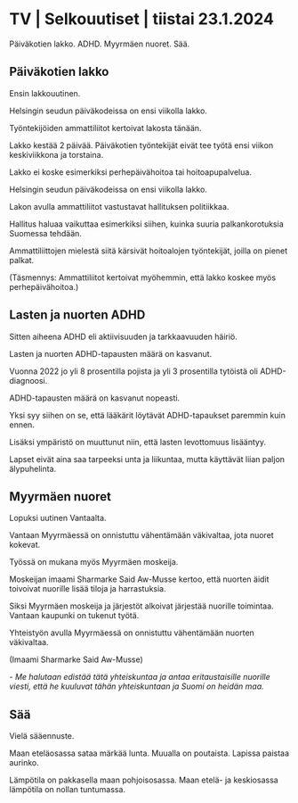 TV \| Selkouutiset \| tiistai 23.1.2024
=======================================

Päiväkotien lakko. ADHD. Myyrmäen nuoret. Sää.

Päiväkotien lakko
-----------------

Ensin lakkouutinen.

Helsingin seudun päiväkodeissa on ensi viikolla lakko.

Työntekijöiden ammattiliitot kertoivat lakosta tänään.

Lakko kestää 2 päivää. Päiväkotien työntekijät eivät tee työtä ensi viikon keskiviikkona ja torstaina.

Lakko ei koske esimerkiksi perhepäivähoitoa tai hoitoapupalvelua.

Helsingin seudun päiväkodeissa on ensi viikolla lakko.

Lakon avulla ammattiliitot vastustavat hallituksen politiikkaa.

Hallitus haluaa vaikuttaa esimerkiksi siihen, kuinka suuria palkankorotuksia Suomessa tehdään.

Ammattiliittojen mielestä siitä kärsivät hoitoalojen työntekijät, joilla on pienet palkat.

(Täsmennys: Ammattiliitot kertoivat myöhemmin, että lakko koskee myös perhepäivähoitoa.)

Lasten ja nuorten ADHD
----------------------

Sitten aiheena ADHD eli aktiivisuuden ja tarkkaavuuden häiriö.

Lasten ja nuorten ADHD-tapausten määrä on kasvanut.

Vuonna 2022 jo yli 8 prosentilla pojista ja yli 3 prosentilla tytöistä oli ADHD-diagnoosi.

ADHD-tapausten määrä on kasvanut nopeasti.

Yksi syy siihen on se, että lääkärit löytävät ADHD-tapaukset paremmin kuin ennen.

Lisäksi ympäristö on muuttunut niin, että lasten levottomuus lisääntyy.

Lapset eivät aina saa tarpeeksi unta ja liikuntaa, mutta käyttävät liian paljon älypuhelinta.

Myyrmäen nuoret
---------------

Lopuksi uutinen Vantaalta.

Vantaan Myyrmäessä on onnistuttu vähentämään väkivaltaa, jota nuoret kokevat.

Työssä on mukana myös Myyrmäen moskeija.

Moskeijan imaami Sharmarke Said Aw-Musse kertoo, että nuorten äidit toivoivat nuorille lisää tiloja ja harrastuksia.

Siksi Myyrmäen moskeija ja järjestöt alkoivat järjestää nuorille toimintaa. Vantaan kaupunki on tukenut työtä.

Yhteistyön avulla Myyrmäessä on onnistuttu vähentämään nuorten väkivaltaa.

(Imaami Sharmarke Said Aw-Musse)

*- Me halutaan edistää tätä yhteiskuntaa ja antaa eritaustaisille nuorille viesti, että he kuuluvat tähän yhteiskuntaan ja Suomi on heidän maa.*

Sää
---

Vielä sääennuste.

Maan eteläosassa sataa märkää lunta. Muualla on poutaista. Lapissa paistaa aurinko.

Lämpötila on pakkasella maan pohjoisosassa. Maan etelä- ja keskiosassa lämpötila on nollan tuntumassa.

